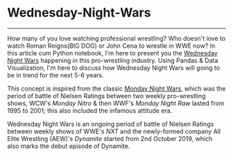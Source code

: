 # Wednesday-Night-Wars

---

How many of you love watching professional wrestling? Who doesn't love to watch Roman Reigns(BIG DOG) or John Cena to wrestle in WWE now? In this article cum Python notebook, I'm here to present you the [Wednesday Night Wars](https://en.wikipedia.org/wiki/Wednesday_Night_Wars) happening in this pro-wrestling industry. Using Pandas & Data Visualization, I'm here to discuss how Wednesday Night Wars will going to be in trend for the next 5-6 years.

This concept is inspired from the classic [Monday Night Wars](https://en.wikipedia.org/wiki/Monday_Night_Wars), which was the period of battle of Nielsen Ratings between two weekly pro-wrestling shows, WCW's *Monday Nitro* & then WWF's *Monday Night Raw* lasted from 1995 to 2001; this also included the infamous attitude era.

Wednesday Night Wars is an ongoing period of battle of Nielsen Ratings between weekly shows of WWE's *NXT* and the newly-formed company All Elite Wrestling (AEW)'s *Dynamite* started from 2nd October 2019, which also marks the debut episode of Dynamite. 
